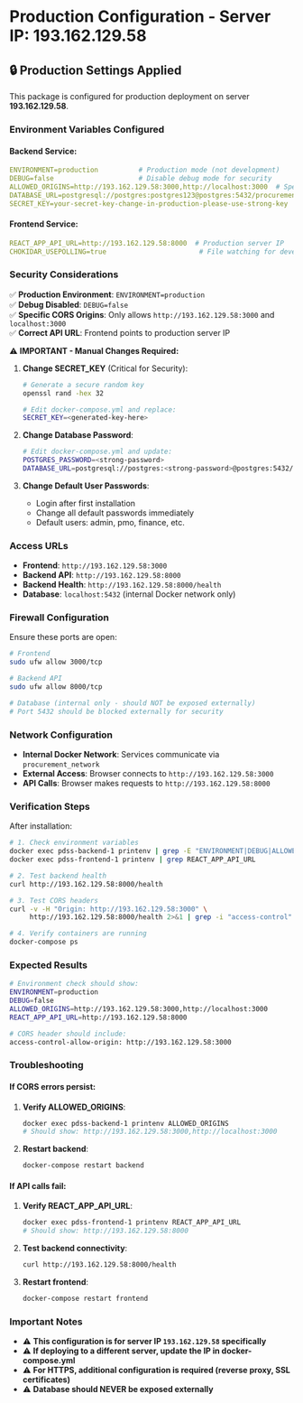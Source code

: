 # Production Configuration - Server IP: 193.162.129.58

## 🔒 Production Settings Applied

This package is configured for production deployment on server **193.162.129.58**.

### Environment Variables Configured

#### Backend Service:
```yaml
ENVIRONMENT=production          # Production mode (not development)
DEBUG=false                     # Disable debug mode for security
ALLOWED_ORIGINS=http://193.162.129.58:3000,http://localhost:3000  # Specific origins only (no wildcard)
DATABASE_URL=postgresql://postgres:postgres123@postgres:5432/procurement_dss
SECRET_KEY=your-secret-key-change-in-production-please-use-strong-key  # ⚠️ CHANGE THIS!
```

#### Frontend Service:
```yaml
REACT_APP_API_URL=http://193.162.129.58:8000  # Production server IP
CHOKIDAR_USEPOLLING=true                       # File watching for development mode
```

### Security Considerations

✅ **Production Environment**: `ENVIRONMENT=production`  
✅ **Debug Disabled**: `DEBUG=false`  
✅ **Specific CORS Origins**: Only allows `http://193.162.129.58:3000` and `localhost:3000`  
✅ **Correct API URL**: Frontend points to production server IP

⚠️ **IMPORTANT - Manual Changes Required:**

1. **Change SECRET_KEY** (Critical for Security):
   ```bash
   # Generate a secure random key
   openssl rand -hex 32
   
   # Edit docker-compose.yml and replace:
   SECRET_KEY=<generated-key-here>
   ```

2. **Change Database Password**:
   ```bash
   # Edit docker-compose.yml and update:
   POSTGRES_PASSWORD=<strong-password>
   DATABASE_URL=postgresql://postgres:<strong-password>@postgres:5432/procurement_dss
   ```

3. **Change Default User Passwords**:
   - Login after first installation
   - Change all default passwords immediately
   - Default users: admin, pmo, finance, etc.

### Access URLs

- **Frontend**: `http://193.162.129.58:3000`
- **Backend API**: `http://193.162.129.58:8000`
- **Backend Health**: `http://193.162.129.58:8000/health`
- **Database**: `localhost:5432` (internal Docker network only)

### Firewall Configuration

Ensure these ports are open:

```bash
# Frontend
sudo ufw allow 3000/tcp

# Backend API
sudo ufw allow 8000/tcp

# Database (internal only - should NOT be exposed externally)
# Port 5432 should be blocked externally for security
```

### Network Configuration

- **Internal Docker Network**: Services communicate via `procurement_network`
- **External Access**: Browser connects to `http://193.162.129.58:3000`
- **API Calls**: Browser makes requests to `http://193.162.129.58:8000`

### Verification Steps

After installation:

```bash
# 1. Check environment variables
docker exec pdss-backend-1 printenv | grep -E "ENVIRONMENT|DEBUG|ALLOWED_ORIGINS"
docker exec pdss-frontend-1 printenv | grep REACT_APP_API_URL

# 2. Test backend health
curl http://193.162.129.58:8000/health

# 3. Test CORS headers
curl -v -H "Origin: http://193.162.129.58:3000" \
     http://193.162.129.58:8000/health 2>&1 | grep -i "access-control"

# 4. Verify containers are running
docker-compose ps
```

### Expected Results

```bash
# Environment check should show:
ENVIRONMENT=production
DEBUG=false
ALLOWED_ORIGINS=http://193.162.129.58:3000,http://localhost:3000
REACT_APP_API_URL=http://193.162.129.58:8000

# CORS header should include:
access-control-allow-origin: http://193.162.129.58:3000
```

### Troubleshooting

#### If CORS errors persist:

1. **Verify ALLOWED_ORIGINS**:
   ```bash
   docker exec pdss-backend-1 printenv ALLOWED_ORIGINS
   # Should show: http://193.162.129.58:3000,http://localhost:3000
   ```

2. **Restart backend**:
   ```bash
   docker-compose restart backend
   ```

#### If API calls fail:

1. **Verify REACT_APP_API_URL**:
   ```bash
   docker exec pdss-frontend-1 printenv REACT_APP_API_URL
   # Should show: http://193.162.129.58:8000
   ```

2. **Test backend connectivity**:
   ```bash
   curl http://193.162.129.58:8000/health
   ```

3. **Restart frontend**:
   ```bash
   docker-compose restart frontend
   ```

### Important Notes

- ⚠️ **This configuration is for server IP `193.162.129.58` specifically**
- ⚠️ **If deploying to a different server, update the IP in docker-compose.yml**
- ⚠️ **For HTTPS, additional configuration is required (reverse proxy, SSL certificates)**
- ⚠️ **Database should NEVER be exposed externally**

